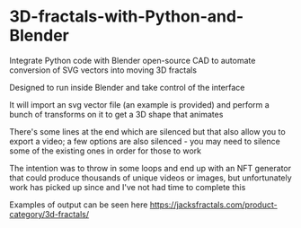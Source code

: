 # 3D-fractals-with-Python-and-Blender
Integrate Python code with Blender open-source CAD to automate conversion of SVG vectors into moving 3D fractals

Designed to run inside Blender and take control of the interface

It will import an svg vector file (an example is provided) and perform a bunch of transforms on it to get a 3D shape that animates

There's some lines at the end which are silenced but that also allow you to export a video; a few options are also silenced - you may need to silence some of the existing ones in order for those to work

The intention was to throw in some loops and end up with an NFT generator that could produce thousands of unique videos or images, but unfortunately work has picked up since and I've not had time to complete this

Examples of output can be seen here https://jacksfractals.com/product-category/3d-fractals/

